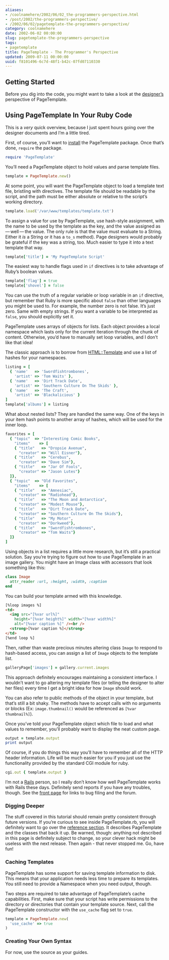 ```yaml
---
aliases:
- /coolnamehere/2002/06/02_the-programmers-perspective.html
- /post/2002/the-programmers-perspective/
- /2002/06/02/pagetemplate-the-programmers-perspective/
category: coolnamehere
date: 2002-06-02 00:00:00
slug: pagetemplate-the-programmers-perspective
tags:
- pagetemplate
title: PageTemplate - The Programmer's Perspective
updated: 2009-07-11 00:00:00
uuid: f8101496-6c7d-48f1-b42c-07fd07110330
---
```


## Getting Started

Before you dig into the code, you might want to take a look at the
[designer’s](/post/2002/06/pagetemplate-the-designers-perspective/)
perspective of PageTemplate.

## Using PageTemplate In Your Ruby Code

This is a *very* quick overview, because I just spent hours going over
the designer documents and I’m a little tired.

First, of course, you’ll want to
[install](/post/2002/07/pagetemplate-getting-it/) the PageTemplate
package. Once that’s done, `require` the package.

``` ruby
require 'PageTemplate'
```

You’ll need a PageTemplate object to hold values and parse template
files.

``` ruby
template = PageTemplate.new()
```

At some point, you will want the PageTemplate object to load a template
text file, bristling with directives. The template file should be
readable by the script, and the path must be either absolute or relative
to the script’s working directory.

``` ruby
template.load('/var/www/templates/template.txt')
```

To assign a value for use by PageTemplate, use hash-style assignment,
with the name to be used by the template as the key, and the value
assigned as — well — the value. The only rule is that the value must
evaluate to a String. Either it *is* a String or it has a `to_s`
method). Page designers would probably be grateful if the key was a
string, too. Much easier to type it into a text template that way.

``` ruby
template['title'] = 'My PageTemplate Script'
```

The easiest way to handle flags used in `if` directives is to take
advantage of Ruby’s boolean values.

``` ruby
template['flag'] = true
template['shovel'] = false
```

You can use the truth of a regular variable or loop variable in an `if`
directive, but remember that Ruby is more specific about `false` than
other languages you might be used to. For example, the number zero is
not false. It’s just zero. Same with empty strings. If you want a
variable to be interpreted as `false`, you should explicitly set it.

PageTemplate uses arrays of objects for lists. Each object provides a
local namespace which lasts only for the current iteration through the
chunk of content. Otherwise, you’d have to manually set loop variables,
and I don’t like that idea\!

The classic approach is to borrow from
[HTML::Template](http://html-template.sourceforge.net/) and use a list
of hashes for your namespaces.

``` ruby
listing = [
  { 'name'   => 'Swordfishtrombones',
    'artist' => 'Tom Waits' },
  { 'name'   => 'Dirt Track Date',
    'artist' => 'Southern Culture On The Skids' },
  { 'name'   => 'The Craft',
    'artist' => 'Blackalicious' }
]
template['albums'] = listing
```

What about nested lists? They are handled the same way. One of the keys
in your item hash points to another array of hashes, which will be used
for the inner loop.

``` ruby
favorites = [
  { "topic"  => "Interesting Comic Books",
    "items"    => [
    { "title"   => "Dropsie Avenue",
      "creator" => "Will Eisner"},
    { "title"   => "Cerebus",
      "creator" => "Dave Sim"},
    { "title"   => "Jar Of Fools",
      "creator" => "Jason Lutes"}
  ]},
  { "topic"  => "Old Favorites",
    "items"    => [
    { "title"   => "Amnesiac",
      "creator" => "Radiohead"},
    { "title"   => "The Moon and Antarctica",
      "creator" => "Modest Mouse"},
    { "title"   => "Dirt Track Date",
      "creator" => "Southern Culture On The Skids"},
    { "title"   => "My Motor",
      "creator" => "Dorkweed"},
    { "title"   => "Swordfishtrombones",
      "creator" => "Tom Waits"}
  ]}
]
```

Using objects in a list requires a little more research, but it’s still
a practical solution. Say you’re trying to figure out how to use
PageTemplate in an image gallery. You might have an Image class with
accessors that look something like this:

``` ruby
class Image
  attr_reader :url, :height, :width, :caption
end
```

You can build your template armed with this knowledge.

``` html
[%loop images %]
<td>
  <img src="[%var url%]"
    height="[%var height%]" width="[%var width%]"
    alt="[%var caption %]" /><br />
  <strong>[%var caption %]</strong>
</td>
[%end loop %]
```

Then, rather than waste precious minutes altering class `Image` to
respond to hash-based access, you can assign a list of `Image` objects
to the template list.

``` ruby
galleryPage['images'] = gallery.current.images
```

This approach definitely encourages maintaining a consistent interface.
I wouldn’t want to go altering my template files (or telling the
designer to alter her files) every time I get a bright idea for how
`Image` should work.

You can also refer to public methods of the object in your template, but
that’s still a bit shaky. The methods have to accept calls with no
arguments or blocks (Ex: `image.thumbnail()` would be referenced as
`[%var thumbnail%]`).

Once you’ve told your PageTemplate object which file to load and what
values to remember, you’ll probably want to display the neat custom
page.

``` ruby
output = template.output
print output
```

Of course, if you do things this way you’ll have to remember all of the
HTTP header information. Life will be much easier for you if you just
use the functionality provided by the standard CGI module for ruby.

``` ruby
cgi.out { template.output }
```

I’m not a [Rails](http://rubyonrails.com/) person, so I really don’t
know how well PageTemplate works with Rails these days. Definitely send
reports if you have any troubles, though. See the [front
page](/post/2002/06/pagetemplate/) for links to bug filing and the
forum.

### Digging Deeper

The stuff covered in this tutorial should remain pretty consistent
through future versions. If you’re curious to see inside
PageTemplate.rb, you will definitely want to go over the [reference
section](/tags/pagetemplate/). It describes PageTemplate and the classes
that back it up. Be warned, though: anything not described in this page
is definitely subject to change, so your clever hack might be useless
with the next release. Then again - that never stopped me. Go, have
fun\!

### Caching Templates

PageTemplate has some support for saving template information to disk.
This means that your application needs less time to prepare its
templates. You still need to provide a Namespace when you need output,
though.

Two steps are required to take advantage of PageTemplate’s cache
capabilities. First, make sure that your script has write permissions to
the directory or directories that contain your template source. Next,
call the PageTemplate constructor with the `use_cache` flag set to
`true`.

``` ruby
template = PageTemplate.new(
  'use_cache' => true
)
```

### Creating Your Own Syntax

For now, use the source as your guides.